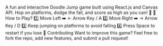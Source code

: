 A fun and interactive Doodle Jump game built using React.js and Canvas API. Hop on platforms, dodge the fall, and score as high as you can! 🚀
🎯 How to Play?
1️⃣ Move Left ➡️ ← Arrow Key / A
2️⃣ Move Right ➡️ → Arrow Key / D
3️⃣ Keep jumping on platforms to avoid falling
4️⃣ Press Space to restart if you lose
🤝 Contributing
Want to improve this game? Feel free to fork the repo, add new features, and submit a pull request!
